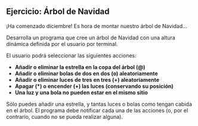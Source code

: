 ## Ejercicio: Árbol de Navidad

¡Ha comenzado diciembre! Es hora de montar nuestro árbol de Navidad...

Desarrolla un programa que cree un árbol de Navidad con una altura dinámica definida por el usuario por terminal.


El usuario podrá seleccionar las siguientes acciones:

- **Añadir o eliminar la estrella en la copa del árbol (@)**
- **Añadir o eliminar bolas de dos en dos (o) aleatoriamente**
- **Añadir o eliminar luces de tres en tres (+) aleatoriamente**
- **Apagar (*) o encender (+) las luces (conservando su posición)**
- **Una luz y una bola no pueden estar en el mismo sitio**

Sólo puedes añadir una estrella, y tantas luces o bolas como tengan cabida en el árbol. El programa debe notificar cada una de las acciones (o, por el contrario, cuando no se pueda realizar alguna).
